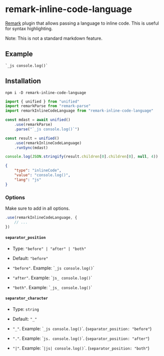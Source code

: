 # remark-inline-code-language

[Remark](https://github.com/remarkjs/remark) plugin that allows passing a language to inline code. This is useful for syntax highlighting.

Note: This is not a standard markdown feature.

## Example

```
`_js console.log()`
```

## Installation

```
npm i -D remark-inline-code-language
```

```js
import { unified } from "unified"
import remarkParse from "remark-parse"
import remarkInlineCodeLanguage from "remark-inline-code-language"

const mdast = await unified()
	.use(remarkParse)
	.parse("`_js console.log()`")

const result = unified()
	.use(remarkInlineCodeLanguage)
	.runSync(mdast)

console.log(JSON.stringify(result.children[0].children[0], null, 4))
```

```json
{
    "type": "inlineCode",
    "value": "console.log()",
    "lang": "js"
}
```

### Options

Make sure to add in all options.

```js
.use(remarkInlineCodeLanguage, {
	// ...
})
```

#### `separator_position`

- Type: `"before" | "after" | "both"`
- Default: `"before"`

- `"before"`. Example: \``_js console.log()`\`
- `"after"`. Example: \``js_ console.log()`\`
- `"both"`. Example: \``_js_ console.log()`\`

#### `separator_character`

- Type: `string`
- Default: `"_"`

- `"_"`. Example: \``_js console.log()`\`. (`separator_position: "before"`)
- `"."`. Example: \``js. console.log()`\`. (`separator_position: "after"`)
- `"|"`. Example: \``|js| console.log()`\`. (`separator_position: "both"`)
